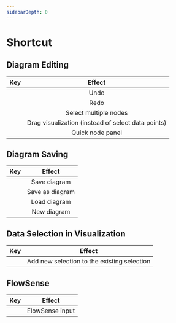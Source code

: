 ```yaml
---
sidebarDepth: 0
---
```


# Shortcut

## Diagram Editing
| <div class="table-spacer sm">Key</div> | <div class="table-spacer">Effect</div> |
|:-------------:|:-------------:|
| <shortcut-key :keys="['ctrl', 'Z']"></shortcut-key> | Undo |
| <shortcut-key :keys="['ctrl', 'shift', 'Z']"></shortcut-key> | Redo |
| <shortcut-key :keys="['shift']" :hold="['shift']"></shortcut-key> | Select multiple nodes |
| <shortcut-key :keys="['alt']" :hold="['alt']"></shortcut-key> | Drag visualization (instead of select data points) |
| <shortcut-key :keys="['A']"></shortcut-key> | Quick node panel |


## Diagram Saving
| <div class="table-spacer sm">Key</div> | <div class="table-spacer">Effect</div> |
|:-------------:|:-------------:|
| <shortcut-key :keys="['ctrl', 'S']"></shortcut-key> | Save diagram |
| <shortcut-key :keys="['ctrl', 'shift', 'S']"></shortcut-key> | Save as diagram |
| <shortcut-key :keys="['ctrl', 'L']"></shortcut-key> | Load diagram |
| <shortcut-key :keys="['ctrl', 'N']"></shortcut-key> | New diagram |

## Data Selection in Visualization
| <div class="table-spacer sm">Key</div> | <div class="table-spacer">Effect</div> |
|:-------------:|:-------------:|
| <shortcut-key :keys="['shift']" :hold="['shift']"></shortcut-key> | Add new selection to the existing selection |

## FlowSense
| <div class="table-spacer sm">Key</div> | <div class="table-spacer">Effect</div> |
|:-------------:|:-------------:|
| <shortcut-key :keys="['shift', 'S']"></shortcut-key> | FlowSense input |
